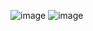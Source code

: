 ![image](https://github.com/user-attachments/assets/edbc5968-2e0b-40bc-b44d-a278ed1df3d4)
![image](https://github.com/user-attachments/assets/3e766c4b-d4ab-47b3-88f0-2bd53020a77e)

